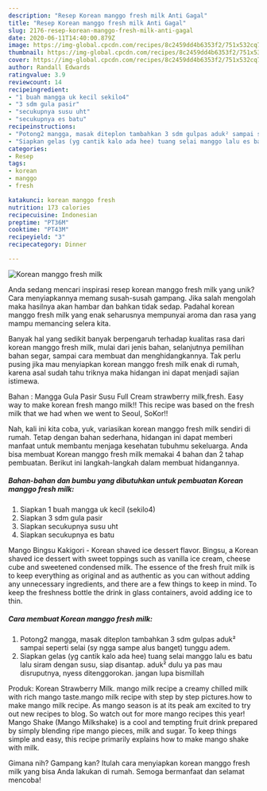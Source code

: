 ```yaml
---
description: "Resep Korean manggo fresh milk Anti Gagal"
title: "Resep Korean manggo fresh milk Anti Gagal"
slug: 2176-resep-korean-manggo-fresh-milk-anti-gagal
date: 2020-06-11T14:40:00.879Z
image: https://img-global.cpcdn.com/recipes/8c2459dd4b6353f2/751x532cq70/korean-manggo-fresh-milk-foto-resep-utama.jpg
thumbnail: https://img-global.cpcdn.com/recipes/8c2459dd4b6353f2/751x532cq70/korean-manggo-fresh-milk-foto-resep-utama.jpg
cover: https://img-global.cpcdn.com/recipes/8c2459dd4b6353f2/751x532cq70/korean-manggo-fresh-milk-foto-resep-utama.jpg
author: Randall Edwards
ratingvalue: 3.9
reviewcount: 14
recipeingredient:
- "1 buah mangga uk kecil sekilo4"
- "3 sdm gula pasir"
- "secukupnya susu uht"
- "secukupnya es batu"
recipeinstructions:
- "Potong2 mangga, masak diteplon tambahkan 3 sdm gulpas aduk² sampai seperti selai (sy ngga sampe alus banget) tunggu adem."
- "Siapkan gelas (yg cantik kalo ada hee) tuang selai manggo lalu es batu lalu siram dengan susu, siap disantap. aduk² dulu ya pas mau disruputnya, nyess ditenggorokan. jangan lupa bismillah"
categories:
- Resep
tags:
- korean
- manggo
- fresh

katakunci: korean manggo fresh 
nutrition: 173 calories
recipecuisine: Indonesian
preptime: "PT36M"
cooktime: "PT43M"
recipeyield: "3"
recipecategory: Dinner

---
```



![Korean manggo fresh milk](https://img-global.cpcdn.com/recipes/8c2459dd4b6353f2/751x532cq70/korean-manggo-fresh-milk-foto-resep-utama.jpg)

Anda sedang mencari inspirasi resep korean manggo fresh milk yang unik? Cara menyiapkannya memang susah-susah gampang. Jika salah mengolah maka hasilnya akan hambar dan bahkan tidak sedap. Padahal korean manggo fresh milk yang enak seharusnya mempunyai aroma dan rasa yang mampu memancing selera kita.

Banyak hal yang sedikit banyak berpengaruh terhadap kualitas rasa dari korean manggo fresh milk, mulai dari jenis bahan, selanjutnya pemilihan bahan segar, sampai cara membuat dan menghidangkannya. Tak perlu pusing jika mau menyiapkan korean manggo fresh milk enak di rumah, karena asal sudah tahu triknya maka hidangan ini dapat menjadi sajian istimewa.

Bahan : Mangga Gula Pasir Susu Full Cream strawberry milk,fresh. Easy way to make korean fresh mango milk!! This recipe was based on the fresh milk that we had when we went to Seoul, SoKor!!


Nah, kali ini kita coba, yuk, variasikan korean manggo fresh milk sendiri di rumah. Tetap dengan bahan sederhana, hidangan ini dapat memberi manfaat untuk membantu menjaga kesehatan tubuhmu sekeluarga. Anda bisa membuat Korean manggo fresh milk memakai 4 bahan dan 2 tahap pembuatan. Berikut ini langkah-langkah dalam membuat hidangannya.

<!--inarticleads1-->

##### Bahan-bahan dan bumbu yang dibutuhkan untuk pembuatan Korean manggo fresh milk:

1. Siapkan 1 buah mangga uk kecil (sekilo4)
1. Siapkan 3 sdm gula pasir
1. Siapkan secukupnya susu uht
1. Siapkan secukupnya es batu


Mango Bingsu Kakigori - Korean shaved ice dessert flavor. Bingsu, a Korean shaved ice dessert with sweet toppings such as vanilla ice cream, cheese cube and sweetened condensed milk. The essence of the fresh fruit milk is to keep everything as original and as authentic as you can without adding any unnecessary ingredients, and there are a few things to keep in mind. To keep the freshness bottle the drink in glass containers, avoid adding ice to thin. 

<!--inarticleads2-->

##### Cara membuat Korean manggo fresh milk:

1. Potong2 mangga, masak diteplon tambahkan 3 sdm gulpas aduk² sampai seperti selai (sy ngga sampe alus banget) tunggu adem.
1. Siapkan gelas (yg cantik kalo ada hee) tuang selai manggo lalu es batu lalu siram dengan susu, siap disantap. aduk² dulu ya pas mau disruputnya, nyess ditenggorokan. jangan lupa bismillah


Produk: Korean Strawberry Milk. mango milk recipe a creamy chilled milk with rich mango taste.mango milk recipe with step by step pictures.how to make mango milk recipe. As mango season is at its peak am excited to try out new recipes to blog. So watch out for more mango recipes this year! Mango Shake (Mango Milkshake) is a cool and tempting fruit drink prepared by simply blending ripe mango pieces, milk and sugar. To keep things simple and easy, this recipe primarily explains how to make mango shake with milk. 

Gimana nih? Gampang kan? Itulah cara menyiapkan korean manggo fresh milk yang bisa Anda lakukan di rumah. Semoga bermanfaat dan selamat mencoba!
